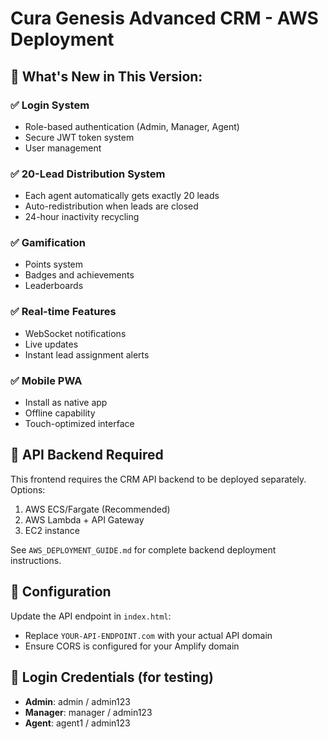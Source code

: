 # Cura Genesis Advanced CRM - AWS Deployment

## 🎯 What's New in This Version:

### ✅ **Login System**
- Role-based authentication (Admin, Manager, Agent)
- Secure JWT token system
- User management

### ✅ **20-Lead Distribution System**
- Each agent automatically gets exactly 20 leads
- Auto-redistribution when leads are closed
- 24-hour inactivity recycling

### ✅ **Gamification**
- Points system
- Badges and achievements
- Leaderboards

### ✅ **Real-time Features**
- WebSocket notifications
- Live updates
- Instant lead assignment alerts

### ✅ **Mobile PWA**
- Install as native app
- Offline capability
- Touch-optimized interface

## 🚀 API Backend Required

This frontend requires the CRM API backend to be deployed separately.
Options:
1. AWS ECS/Fargate (Recommended)
2. AWS Lambda + API Gateway
3. EC2 instance

See `AWS_DEPLOYMENT_GUIDE.md` for complete backend deployment instructions.

## 🔧 Configuration

Update the API endpoint in `index.html`:
- Replace `YOUR-API-ENDPOINT.com` with your actual API domain
- Ensure CORS is configured for your Amplify domain

## 🎉 Login Credentials (for testing)

- **Admin**: admin / admin123
- **Manager**: manager / admin123  
- **Agent**: agent1 / admin123
